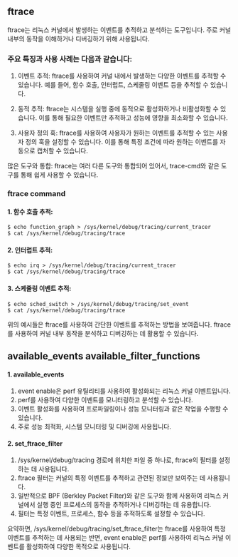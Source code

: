 ## ftrace 

ftrace는 리눅스 커널에서 발생하는 이벤트를 추적하고 분석하는 도구입니다. 주로 커널 내부의 동작을 이해하거나 디버깅하기 위해 사용됩니다.

### 주요 특징과 사용 사례는 다음과 같습니다:

1. 이벤트 추적: ftrace를 사용하여 커널 내에서 발생하는 다양한 이벤트를 추적할 수 있습니다. 예를 들어, 함수 호출, 인터럽트, 스케줄링 이벤트 등을 추적할 수 있습니다.

2. 동적 추적: ftrace는 시스템을 실행 중에 동적으로 활성화하거나 비활성화할 수 있습니다. 이를 통해 필요한 이벤트만 추적하고 성능에 영향을 최소화할 수 있습니다.

3. 사용자 정의 훅: ftrace를 사용하여 사용자가 원하는 이벤트를 추적할 수 있는 사용자 정의 훅을 설정할 수 있습니다. 이를 통해 특정 조건에 따라 원하는 이벤트를 자동으로 캡처할 수 있습니다.

많은 도구와 통합: ftrace는 여러 다른 도구와 통합되어 있어서, trace-cmd와 같은 도구를 통해 쉽게 사용할 수 있습니다.


### ftrace  command

#### 1.  함수 호출 추적:

```
$ echo function_graph > /sys/kernel/debug/tracing/current_tracer
$ cat /sys/kernel/debug/tracing/trace
```

#### 2. 인터럽트 추적:

```
$ echo irq > /sys/kernel/debug/tracing/current_tracer
$ cat /sys/kernel/debug/tracing/trace
```

#### 3. 스케줄링 이벤트 추적:

```
$ echo sched_switch > /sys/kernel/debug/tracing/set_event
$ cat /sys/kernel/debug/tracing/trace
```

위의 예시들은 ftrace를 사용하여 간단한 이벤트를 추적하는 방법을 보여줍니다. ftrace를 사용하여 커널 내부 동작을 분석하고 디버깅하는 데 활용할 수 있습니다.




## available_events  available_filter_functions

#### 1. available_events 
1. event enable은 perf 유틸리티를 사용하여 활성화되는 리눅스 커널 이벤트입니다.
2. perf를 사용하여 다양한 이벤트를 모니터링하고 분석할 수 있습니다.
3. 이벤트 활성화를 사용하여 프로파일링이나 성능 모니터링과 같은 작업을 수행할 수 있습니다.
4. 주로 성능 최적화, 시스템 모니터링 및 디버깅에 사용됩니다.

#### 2. set_ftrace_filter
1. /sys/kernel/debug/tracing 경로에 위치한 파일 중 하나로, ftrace의 필터를 설정하는 데 사용됩니다.
2. ftrace 필터는 커널의 특정 이벤트를 추적하고 관련된 정보만 보여주는 데 사용됩니다.
3. 일반적으로 BPF (Berkley Packet Filter)와 같은 도구와 함께 사용하여 리눅스 커널에서 실행 중인 프로세스의 동작을 추적하거나 디버깅하는 데 유용합니다.
4. 필터는 특정 이벤트, 프로세스, 함수 등을 추적하도록 설정할 수 있습니다.

요약하면, /sys/kernel/debug/tracing/set_ftrace_filter는 ftrace를 사용하여 특정 이벤트를 추적하는 데 사용되는 반면, 
event enable은 perf를 사용하여 리눅스 커널 이벤트를 활성화하여 다양한 목적으로 사용됩니다.
